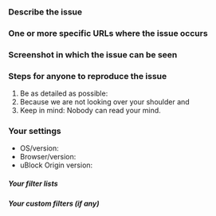 <!-- Filter issues **MUST NOT** be reported here. Read first: <https://github.com/gorhill/uBlock/blob/master/CONTRIBUTING.md> -->

### Describe the issue


### One or more specific URLs where the issue occurs

<!-- URL(s) for issue on a specific site are **mandatory** -->

### Screenshot in which the issue can be seen

<!-- Screenshot(s) for visual issues are **mandatory** -->

### Steps for anyone to reproduce the issue

1. Be as detailed as possible:
1. Because we are not looking over your shoulder and
1. Keep in mind: Nobody can read your mind.

### Your settings

<!-- If you fail to provide this info, I will mark the issue as invalid. Lists all settings which differs from default settings -->

- OS/version: 
- Browser/version: 
- uBlock Origin version: 

##### Your filter lists

<!-- Example: "Default filter lists + FRA", or "Default filter lists minus uBlock -- Badware risks" -->

##### Your custom filters (if any)
